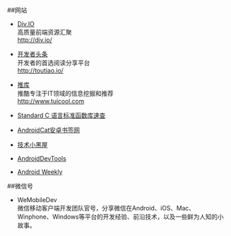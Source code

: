 ##网站

* [Div.IO](http://div.io/)    
  高质量前端资源汇聚   
  http://div.io/
 
* [开发者头条](http://toutiao.io/)  
  开发者的首选阅读分享平台  
  http://toutiao.io/

* [推库](http://www.tuicool.com/a/)   
  推酷专注于IT领域的信息挖掘和推荐   
  http://www.tuicool.com

* [Standard C 语言标准函数库速查](http://ganquan.info/standard-c/)

* [AndroidCat安卓书签网](http://www.androidcat.com/)
* [技术小黑屋](http://droidyue.com/)
* [AndroidDevTools](http://www.androiddevtools.cn/)
* [Android Weekly](http://androidweekly.net/)







##微信号

* WeMobileDev   
  微信移动客户端开发团队官号，分享微信在Android、iOS、Mac、Winphone、Windows等平台的开发经验、前沿技术，以及一些鲜为人知的小故事。
  